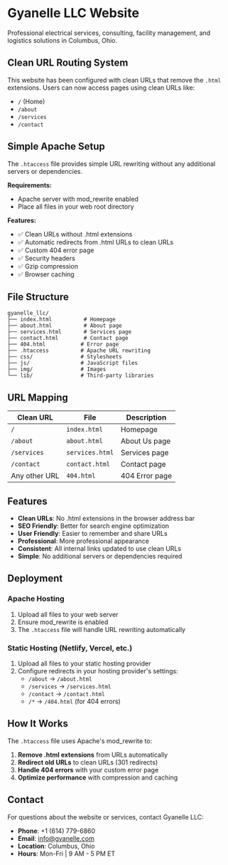 # Gyanelle LLC Website

Professional electrical services, consulting, facility management, and logistics solutions in Columbus, Ohio.

## Clean URL Routing System

This website has been configured with clean URLs that remove the `.html` extensions. Users can now access pages using clean URLs like:
- `/` (Home)
- `/about`
- `/services`
- `/contact`

## Simple Apache Setup

The `.htaccess` file provides simple URL rewriting without any additional servers or dependencies.

**Requirements:**
- Apache server with mod_rewrite enabled
- Place all files in your web root directory

**Features:**
- ✅ Clean URLs without .html extensions
- ✅ Automatic redirects from .html URLs to clean URLs
- ✅ Custom 404 error page
- ✅ Security headers
- ✅ Gzip compression
- ✅ Browser caching

## File Structure

```
gyanelle_llc/
├── index.html          # Homepage
├── about.html          # About page
├── services.html       # Services page
├── contact.html        # Contact page
├── 404.html           # Error page
├── .htaccess          # Apache URL rewriting
├── css/               # Stylesheets
├── js/                # JavaScript files
├── img/               # Images
└── lib/               # Third-party libraries
```

## URL Mapping

| Clean URL | File | Description |
|-----------|------|-------------|
| `/` | `index.html` | Homepage |
| `/about` | `about.html` | About Us page |
| `/services` | `services.html` | Services page |
| `/contact` | `contact.html` | Contact page |
| Any other URL | `404.html` | 404 Error page |

## Features

- **Clean URLs**: No .html extensions in the browser address bar
- **SEO Friendly**: Better for search engine optimization
- **User Friendly**: Easier to remember and share URLs
- **Professional**: More professional appearance
- **Consistent**: All internal links updated to use clean URLs
- **Simple**: No additional servers or dependencies required

## Deployment

### Apache Hosting
1. Upload all files to your web server
2. Ensure mod_rewrite is enabled
3. The `.htaccess` file will handle URL rewriting automatically

### Static Hosting (Netlify, Vercel, etc.)
1. Upload all files to your static hosting provider
2. Configure redirects in your hosting provider's settings:
   - `/about` → `/about.html`
   - `/services` → `/services.html`
   - `/contact` → `/contact.html`
   - `/*` → `/404.html` (for 404 errors)

## How It Works

The `.htaccess` file uses Apache's mod_rewrite to:
1. **Remove .html extensions** from URLs automatically
2. **Redirect old URLs** to clean URLs (301 redirects)
3. **Handle 404 errors** with your custom error page
4. **Optimize performance** with compression and caching

## Contact

For questions about the website or services, contact Gyanelle LLC:
- **Phone**: +1 (614) 779-6860
- **Email**: info@gyanelle.com
- **Location**: Columbus, Ohio
- **Hours**: Mon-Fri | 9 AM - 5 PM ET 